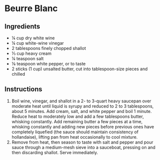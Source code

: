 # Beurre Blanc
## Ingredients 
- ¼ cup dry white wine
- ¼ cup white-wine vinegar
- 2 tablespoons finely chopped shallot
- ⅓ cup heavy cream
- ¼ teaspoon salt
- ⅛ teaspoon white pepper, or to taste
- 2 sticks (1 cup) unsalted butter, cut into tablespoon-size pieces and chilled


## Instructions
1. Boil wine, vinegar, and shallot in a 2- to 3-quart heavy saucepan over moderate heat until liquid is syrupy and reduced to 2 to 3 tablespoons, about 5 minutes. Add cream, salt, and white pepper and boil 1 minute. Reduce heat to moderately low and add a few tablespoons butter, whisking constantly. Add remaining butter a few pieces at a time, whisking constantly and adding new pieces before previous ones have completely liquefied (the sauce should maintain consistency of hollandaise), lifting pan from heat occasionally to cool mixture.
2. Remove from heat, then season to taste with salt and pepper and pour sauce through a medium-mesh sieve into a sauceboat, pressing on and then discarding shallot. Serve immediately.